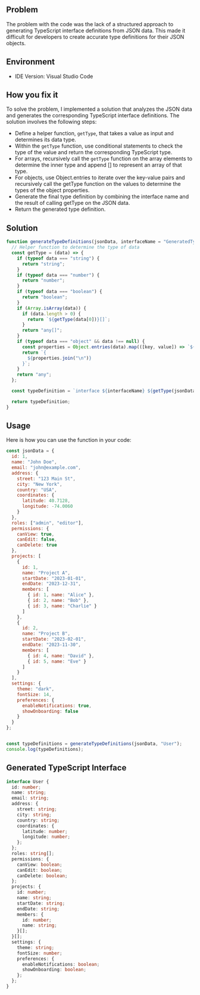 
## Problem
The problem with the code was the lack of a structured approach to generating TypeScript interface definitions from JSON data. This made it difficult for developers to create accurate type definitions for their JSON objects.

## Environment
- IDE Version: Visual Studio Code

## How you fix it

To solve the problem, I implemented a solution that analyzes the JSON data and generates the corresponding TypeScript interface definitions. The solution involves the following steps:

- Define a helper function, `getType`, that takes a value as input and determines its data type.
- Within the `getType` function, use conditional statements to check the type of the value and return the corresponding TypeScript type.
- For arrays, recursively call the `getType` function on the array elements to determine the inner type and append [] to represent an array of that type.
- For objects, use Object.entries to iterate over the key-value pairs and recursively call the getType function on the values to determine the types of the object properties.
- Generate the final type definition by combining the interface name and the result of calling getType on the JSON data.
- Return the generated type definition.

## Solution
```javascript
function generateTypeDefinitions(jsonData, interfaceName = "GeneratedType") {
  // Helper function to determine the type of data
  const getType = (data) => {
    if (typeof data === "string") {
      return "string";
    }
    if (typeof data === "number") {
      return "number";
    }
    if (typeof data === "boolean") {
      return "boolean";
    }
    if (Array.isArray(data)) {
      if (data.length > 0) {
        return `${getType(data[0])}[]`;
      }
      return "any[]";
    }
    if (typeof data === "object" && data !== null) {
      const properties = Object.entries(data).map(([key, value]) => `${key}: ${getType(value)};`);
      return `{
        ${properties.join("\n")}
      }`;
    }
    return "any";
  };

  const typeDefinition = `interface ${interfaceName} ${getType(jsonData)}`;

  return typeDefinition;
}

```

## Usage

Here is how you can use the function in your code:

```javascript
const jsonData = {
  id: 1,
  name: "John Doe",
  email: "john@example.com",
  address: {
    street: "123 Main St",
    city: "New York",
    country: "USA",
    coordinates: {
      latitude: 40.7128,
      longitude: -74.0060
    }
  },
  roles: ["admin", "editor"],
  permissions: {
    canView: true,
    canEdit: false,
    canDelete: true
  },
  projects: [
    {
      id: 1,
      name: "Project A",
      startDate: "2023-01-01",
      endDate: "2023-12-31",
      members: [
        { id: 1, name: "Alice" },
        { id: 2, name: "Bob" },
        { id: 3, name: "Charlie" }
      ]
    },
    {
      id: 2,
      name: "Project B",
      startDate: "2023-02-01",
      endDate: "2023-11-30",
      members: [
        { id: 4, name: "David" },
        { id: 5, name: "Eve" }
      ]
    }
  ],
  settings: {
    theme: "dark",
    fontSize: 14,
    preferences: {
      enableNotifications: true,
      showOnboarding: false
    }
  }
};


const typeDefinitions = generateTypeDefinitions(jsonData, "User");
console.log(typeDefinitions);

```

## Generated TypeScript Interface

```typescript
interface User {
  id: number;
  name: string;
  email: string;
  address: {
    street: string;
    city: string;
    country: string;
    coordinates: {
      latitude: number;
      longitude: number;
    };
  };
  roles: string[];
  permissions: {
    canView: boolean;
    canEdit: boolean;
    canDelete: boolean;
  };
  projects: {
    id: number;
    name: string;
    startDate: string;
    endDate: string;
    members: {
      id: number;
      name: string;
    }[];
  }[];
  settings: {
    theme: string;
    fontSize: number;
    preferences: {
      enableNotifications: boolean;
      showOnboarding: boolean;
    };
  };
}


